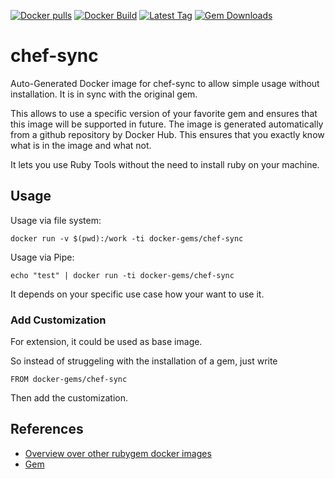 [![Docker pulls](https://img.shields.io/docker/pulls/rubygem/chef-sync.svg)](https://hub.docker.com/r/rubygem/chef-sync/)
[![Docker Build](https://img.shields.io/docker/automated/rubygem/chef-sync.svg)](https://hub.docker.com/r/rubygem/chef-sync/)
[![Latest Tag](https://img.shields.io/github/tag/docker-rubygem/chef-sync.svg)](https://hub.docker.com/r/rubygem/chef-sync/)
[![Gem Downloads](https://img.shields.io/gem/dt/chef-sync.svg)](https://rubygems.org/gems/chef-sync/)
# chef-sync

Auto-Generated Docker image for chef-sync to allow simple usage without installation.
It is in sync with the original gem.

This allows to use a specific version of your favorite gem and ensures that this image will be supported in future.
The image is generated automatically from a github repository by Docker Hub.
This ensures that you exactly know what is in the image and what not.

It lets you use Ruby Tools without the need to install ruby on your machine.

## Usage

Usage via file system:

`docker run -v $(pwd):/work -ti docker-gems/chef-sync`

Usage via Pipe:

`echo "test" | docker run -ti docker-gems/chef-sync`

It depends on your specific use case how your want to use it.

### Add Customization

For extension, it could be used as base image.

So instead of struggeling with the installation of a gem, just write

`FROM docker-gems/chef-sync`

Then add the customization.

## References

 - [Overview over other rubygem docker images](https://github.com/thinkbot/docker-rubygem)
 - [Gem](https://rubygems.org/gems/chef-sync/)
